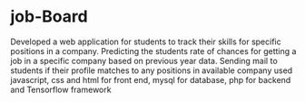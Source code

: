 # job-Board
Developed a web application for students to track their skills for specific positions in a company.
Predicting the students rate of chances for getting a job in a specific company based on previous year data.
Sending mail to students if their profile matches to any positions in available company
used javascript, css and html for front end, mysql for database, php for backend and Tensorflow framework
